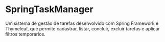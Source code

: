 # SpringTaskManager
Um sistema de gestão de tarefas desenvolvido com Spring Framework e Thymeleaf, que permite cadastrar, listar, concluir, excluir tarefas e aplicar filtros temporários.
